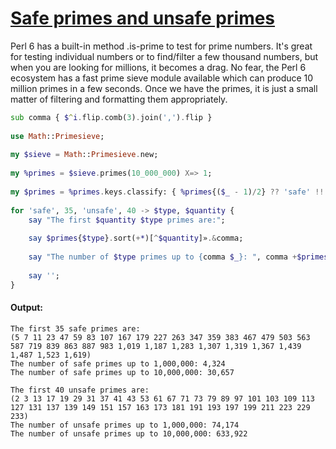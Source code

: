 [1]: https://rosettacode.org/wiki/Safe_primes_and_unsafe_primes

# [Safe primes and unsafe primes][1]

Perl&#160;6 has a built-in method .is-prime to test for prime numbers. It's great for testing individual numbers or to find/filter a few thousand numbers, but when you are looking for millions, it becomes a drag. No fear, the Perl&#160;6 ecosystem has a fast prime sieve module available which can produce 10 million primes in a few seconds. Once we have the primes, it is just a small matter of filtering and formatting them appropriately.

```raku
sub comma { $^i.flip.comb(3).join(',').flip }
 
use Math::Primesieve;
 
my $sieve = Math::Primesieve.new;
 
my %primes = $sieve.primes(10_000_000) X=> 1;
 
my $primes = %primes.keys.classify: { %primes{($_ - 1)/2} ?? 'safe' !! 'unsafe' };
 
for 'safe', 35, 'unsafe', 40 -> $type, $quantity {
    say "The first $quantity $type primes are:";
 
    say $primes{$type}.sort(+*)[^$quantity]».&comma;
 
    say "The number of $type primes up to {comma $_}: ", comma +$primes{$type}.hyper.grep: * < $_ for 1e6, 1e7;
 
    say '';
}
```

#### Output:
```
The first 35 safe primes are:
(5 7 11 23 47 59 83 107 167 179 227 263 347 359 383 467 479 503 563 587 719 839 863 887 983 1,019 1,187 1,283 1,307 1,319 1,367 1,439 1,487 1,523 1,619)
The number of safe primes up to 1,000,000: 4,324
The number of safe primes up to 10,000,000: 30,657

The first 40 unsafe primes are:
(2 3 13 17 19 29 31 37 41 43 53 61 67 71 73 79 89 97 101 103 109 113 127 131 137 139 149 151 157 163 173 181 191 193 197 199 211 223 229 233)
The number of unsafe primes up to 1,000,000: 74,174
The number of unsafe primes up to 10,000,000: 633,922
```